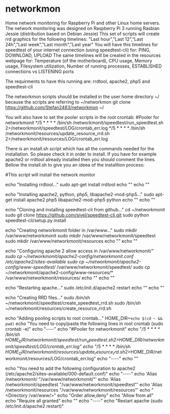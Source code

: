 # networkmon
Home network monitoring for Raspberry Pi and other Linux home servers.
The network monitoring was designed on Raspberry Pi 3 running Rasbian Jessie (distribution based on Debian Jessie)
This set of scripts will create rrd graphics for the following timelines: "Last hour","Last 12","Last 24h","Last week","Last month","Last year"
You will have this timelines for speedtest of your internet connection (using speedtest-cli) for: PING, DOWNLOAD, UPLOAD
The same timelines will be created in the resources webpage for: 
Temperature (of the motherboard), CPU usage, Memory usage, Filesystem utilization, Number of running processes, ESTABLISHED connections vs LISTENING ports


The requirments to have this running are:
rrdtool, apache2, php5 and speedtest-cli

The networkmon scripts should be installed in the user home directory ~/ because the scripts are referring to ~/networkmon
git clone https://github.com/Stefan2483/networkmon ~/

You will also have to set the pooler scripts in the root crontab:
#Pooler for networkmonit
*/5 * * * * /bin/sh <user home dir>/networkmonit/speedtest/run_speedtest.sh 2><user home dir>/networkmonit/speedtest/LOG/crontab_err.log
*/5 * * * * /bin/sh <user home dir>/networkmonit/resources/update_resource_rrd.sh 2><user home dir>/networkmonit/resources/LOG/crontab_err.log


There is an install.sh script which has all the commands needed for the installation. So please check it in order to install.
If you have for example apache2 or rrdtool already installed then you should comment the lines.
Bellow the install.sh to give you an ideea of the installtion process:


#This script will install the network monitor

echo "Installing rrdtool..."
sudo apt-get install rrdtool
echo ""
echo ""

echo "Installing apache2, python, php5, libapache2-mod-php5..."
sudo apt-get install apache2 php5 libapache2-mod-php5 python
echo ""
echo ""

echo "Cloning and installing speedtest-cli from github..."
cd ~/networkmonit
sudo git clone https://github.com/sivel/speedtest-cli.git
sudo python speedtest-cli/setup.py install

echo "Creating networkmonit folder in /var/www..."
sudo mkdir /var/www/networkmonit
sudo mkdir /var/www/networkmonit/speedtest
sudo mkdir /var/www/networkmonit/resources
echo ""
echo ""

echo "Configuring apache 2 allow access in /var/www/networkmonit/*"
sudo cp ~/networkmonit/apache2-config/networkmonit.conf /etc/apache2/sites-available
sudo cp ~/networkmonit/apache2-config/www-speedtest/* /var/www/networkmonit/speedtest/
sudo cp ~/networkmonit/apache2-config/www-resources/* /var/www/networkmonit/resources/
echo ""
echo ""

echo "Restarting apache..."
sudo /etc/init.d/apache2 restart
echo ""
echo ""

echo "Creating RRD files..."
sudo /bin/sh ~/networkmonit/speedtest/create_speedtest_rrd.sh
sudo /bin/sh ~/networkmonit/resources/create_resource_rrd.sh

echo "Adding pooling scripts to root crontab..."
HOME_DIR=`echo $(cd ~ && pwd)`
echo "You need to copy/paste the following lines in root crontab (sudo crontab -e)"
echo "----"
echo "#Pooler for networkmonit"
echo "*/5 * * * * /bin/sh $HOME_DIR/networkmonit/speedtest/run_speedtest.sh 2>$HOME_DIR/networkmonit/speedtest/LOG/crontab_err.log"
echo "*/5 * * * * /bin/sh $HOME_DIR/networkmonit/resources/update_resource_rrd.sh 2>$HOME_DIR/networkmonit/resources/LOG/crontab_err.log"
echo "----"
echo ""

echo "You need to add the following configuration to apache2 (/etc/apache2/sites-available/000-default.conf)"
echo "----"
echo 'Alias /networkmonit/ "/var/www/networkmonit/"'
echo 'Alias /networkmonit/speedtest "/var/www/networkmonit/speedtest"'
echo 'Alias /networkmonit/resources "/var/www/networkmonit/resources"'
echo "<Directory /var/www/>"
echo "Order allow,deny"
echo "Allow from all"
echo "Require all granted"
echo "</Directory>"
echo "----"
echo "Restart apache (sudo /etc/init.d/apache2 restart)"
